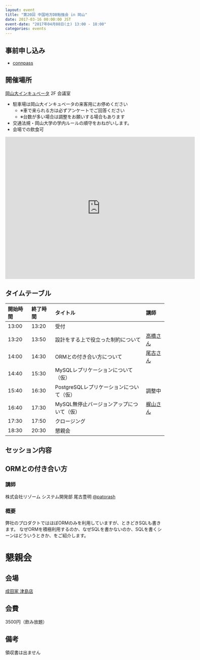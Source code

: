 ```yaml
---
layout: event
title: "第20回 中国地方DB勉強会 in 岡山"
date: 2017-03-16 00:00:00 JST
event-date: "2017年04月08日(土) 13:00 - 18:00"
categories: events
---
```


## 事前申し込み

* [connpass](https://dbstudychugoku.connpass.com/event/52877/)

## 開催場所　

[岡山大インキュベータ](http://www.smrj.go.jp/incubation/od-plus/) 2F 会議室

- 駐車場は岡山大インキュベータの来客用にお停めください
    - ※車で来られる方は必ずアンケートでご回答ください
    - ※台数が多い場合は調整をお願いする場合もあります
- 交通法規・岡山大学の学内ルールの順守をおねがいします。
- 会場での飲食可

<iframe src="https://www.google.com/maps/embed?pb=!1m14!1m8!1m3!1d13122.912181922591!2d133.9161569!3d34.6868126!3m2!1i1024!2i768!4f13.1!3m3!1m2!1s0x0%3A0x852b284943ef9651!2z5bKh5bGx5aSn44Kk44Oz44Kt44Ol44OZ44O844K_!5e0!3m2!1sja!2sjp!4v1489549186487" width="600" height="450" frameborder="0" style="border:0" allowfullscreen></iframe>

## タイムテーブル

| 開始時間 | 終了時間 | タイトル | 講師 |
|:------------ |:--------------|:--------------|:-------------
| 13:00 | 13:20 | 受付 |  |
| 13:20 | 13:50 | 設計をする上で役立った制約について | [高橋さん ](https://twitter.com/ikkitang) |
| 14:00 | 14:30 | ORMとの付き合い方について| [尾古さん](https://twitter.com/patorash) |
| 14:40 | 15:30 | MySQLレプリケーションについて（仮）|  |
| 15:40 | 16:30 | PostgreSQLレプリケーションについて（仮） | 調整中 |
| 16:40 | 17:30 |MySQL無停止バージョンアップについて（仮） | [梶山さん](https://twitter.com/rkajiyama) |
| 17:30 | 17:50 | クロージング |  |
| 18:30 | 20:30 | 懇親会 |  |


## セッション内容
## ORMとの付き合い方
### 講師
株式会社リゾーム システム開発部 尾古豊明 [@patorash](https://twitter.com/patorash)
### 概要
弊社のプロダクトではほぼORMのみを利用していますが、ときどきSQLも書きます。
なぜORMを積極利用するのか、なぜSQLを書かないのか、SQLを書くシーンはどういうときか、をご紹介します。


# 懇親会
## 会場
[成田家 津島店](https://tabelog.com/okayama/A3301/A330101/33004278/)
## 会費
3500円（飲み放題）
## 備考
領収書は出ません
